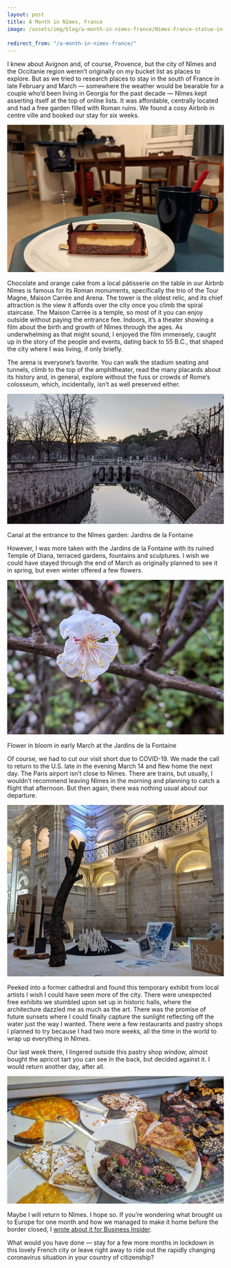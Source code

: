 ```yaml
---
layout: post
title: A Month in Nîmes, France
image: /assets/img/blog/a-month-in-nimes-france/Nimes-France-statue-in-front-of-arena.jpg

redirect_from: "/a-month-in-nimes-france/"
---
```


I knew about Avignon and, of course, Provence, but the city of Nîmes and the Occitanie region weren’t originally on my bucket list as places to explore. But as we tried to research places to stay in the south of France in late February and March — somewhere the weather would be bearable for a couple who’d been living in Georgia for the past decade — Nîmes kept asserting itself at the top of online lists. It was affordable, centrally located and had a free garden filled with Roman ruins. We found a cosy Airbnb in centre ville and booked our stay for six weeks.

![Chocolate Pastry In My Nimes France Airbnb In The Historic Center](/assets/img/blog/a-month-in-nimes-france/Chocolate-pastry-in-my-Nimes-France-Airbnb-in-the-historic-center.jpg)

Chocolate and orange cake from a local pâtisserie on the table in our Airbnb
Nîmes is famous for its Roman monuments, specifically the trio of the Tour Magne, Maison Carrée and Arena. The tower is the oldest relic, and its chief attraction is the view it affords over the city once you climb the spiral staircase. The Maison Carrée is a temple, so most of it you can enjoy outside without paying the entrance fee. Indoors, it’s a theater showing a film about the birth and growth of Nîmes through the ages. As underwhelming as that might sound, I enjoyed the film immensely, caught up in the story of the people and events, dating back to 55 B.C., that shaped the city where I was living, if only briefly.

The arena is everyone’s favorite. You can walk the stadium seating and tunnels, climb to the top of the amphitheater, read the many placards about its history and, in general, explore without the fuss or crowds of Rome‘s colosseum, which, incidentally, isn’t as well preserved either.

![Entrance To Jardins In Nimes](/assets/img/blog/a-month-in-nimes-france/Entrance-to-Jardins-in-Nimes.jpg)

Canal at the entrance to the Nîmes garden: Jardins de la Fontaine

However, I was more taken with the Jardins de la Fontaine with its ruined Temple of Diana, terraced gardens, fountains and sculptures. I wish we could have stayed through the end of March as originally planned to see it in spring, but even winter offered a few flowers.

![Flowers Blooming In The Nimes Garden](/assets/img/blog/a-month-in-nimes-france/Flowers-blooming-in-the-Nimes-garden.jpg)

Flower in bloom in early March at the Jardins de la Fontaine

Of course, we had to cut our visit short due to COVID-19. We made the call to return to the U.S. late in the evening March 14 and flew home the next day. The Paris airport isn’t close to Nîmes. There are trains, but usually, I wouldn’t recommend leaving Nîmes in the morning and planning to catch a flight that afternoon. But then again, there was nothing usual about our departure.

![Art Exhibit In A Cathedral In Nimes France](/assets/img/blog/a-month-in-nimes-france/Art-exhibit-in-a-cathedral-in-Nimes-France.jpg)

Peeked into a former cathedral and found this temporary exhibit from local artists
I wish I could have seen more of the city. There were unexpected free exhibits we stumbled upon set up in historic halls, where the architecture dazzled me as much as the art. There was the promise of future sunsets where I could finally capture the sunlight reflecting off the water just the way I wanted. There were a few restaurants and pastry shops I planned to try because I had two more weeks, all the time in the world to wrap up everything in Nîmes.

Our last week there, I lingered outside this pastry shop window, almost bought the apricot tart you can see in the back, but decided against it. I would return another day, after all.

![Pastries In A Boulangerie Window In Nimes France](/assets/img/blog/a-month-in-nimes-france/Pastries-in-a-boulangerie-window-in-Nimes-France.jpg)

Maybe I will return to Nîmes. I hope so. If you’re wondering what brought us to Europe for one month and how we managed to make it home before the border closed, I [wrote about it for Business Insider](https://www.businessinsider.com/sold-my-house-to-travel-world-right-before-covid-19-2020-4).

What would you have done — stay for a few more months in lockdown in this lovely French city or leave right away to ride out the rapidly changing coronavirus situation in your country of citizenship?
